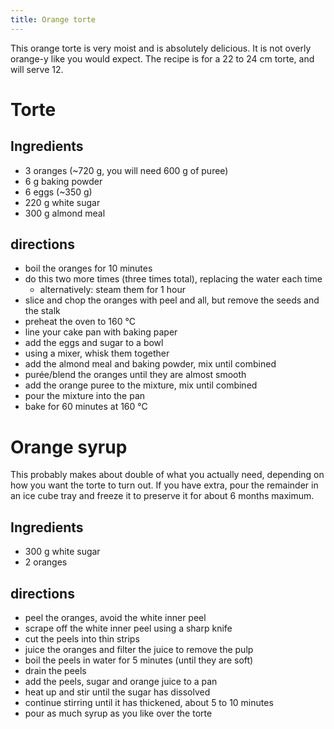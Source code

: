 ```yaml
---
title: Orange torte
---
```


This orange torte is very moist and is absolutely delicious. It is not overly
orange-y like you would expect. The recipe is for a 22 to 24 cm torte, and will
serve 12.

# Torte

## Ingredients

- 3 oranges (~720 g, you will need 600 g of puree)
- 6 g baking powder
- 6 eggs (~350 g)
- 220 g white sugar
- 300 g almond meal

## directions

- boil the oranges for 10 minutes
- do this two more times (three times total), replacing the water each time
  - alternatively: steam them for 1 hour
- slice and chop the oranges with peel and all, but remove the seeds and the stalk
- preheat the oven to 160 °C
- line your cake pan with baking paper
- add the eggs and sugar to a bowl
- using a mixer, whisk them together
- add the almond meal and baking powder, mix until combined
- purée/blend the oranges until they are almost smooth
- add the orange puree to the mixture, mix until combined
- pour the mixture into the pan
- bake for 60 minutes at 160 °C

# Orange syrup

This probably makes about double of what you actually need, depending on how you
want the torte to turn out. If you have extra, pour the remainder in an ice cube
tray and freeze it to preserve it for about 6 months maximum.

## Ingredients

- 300 g white sugar
- 2 oranges

## directions

- peel the oranges, avoid the white inner peel
- scrape off the white inner peel using a sharp knife
- cut the peels into thin strips
- juice the oranges and filter the juice to remove the pulp
- boil the peels in water for 5 minutes (until they are soft)
- drain the peels
- add the peels, sugar and orange juice to a pan
- heat up and stir until the sugar has dissolved
- continue stirring until it has thickened, about 5 to 10 minutes
- pour as much syrup as you like over the torte
